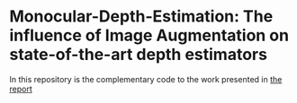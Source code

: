 # Monocular-Depth-Estimation: The influence of Image Augmentation on state-of-the-art depth estimators

In this repository is the complementary code to the work presented in [the report]()